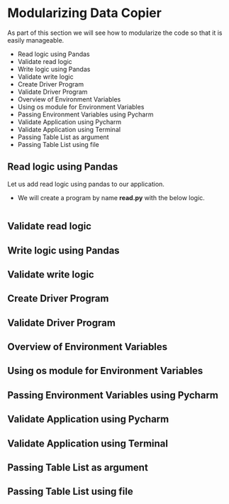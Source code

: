 # Modularizing Data Copier

As part of this section we will see how to modularize the code so that it is easily manageable.

* Read logic using Pandas
* Validate read logic
* Write logic using Pandas
* Validate write logic
* Create Driver Program
* Validate Driver Program
* Overview of Environment Variables
* Using os module for Environment Variables
* Passing Environment Variables using Pycharm
* Validate Application using Pycharm
* Validate Application using Terminal
* Passing Table List as argument
* Passing Table List using file

## Read logic using Pandas

Let us add read logic using pandas to our application.
* We will create a program by name **read.py** with the below logic.

```python

```

## Validate read logic
## Write logic using Pandas
## Validate write logic
## Create Driver Program
## Validate Driver Program
## Overview of Environment Variables
## Using os module for Environment Variables
## Passing Environment Variables using Pycharm
## Validate Application using Pycharm
## Validate Application using Terminal
## Passing Table List as argument
## Passing Table List using file
